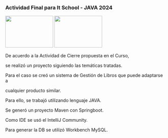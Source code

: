 ### Actividad Final para It School - JAVA 2024 
<img width=150 height= 100 src="https://itschool.com.ar/wp-content/uploads/2023/04/Logo-itSchool-Final-RGB-1-3.png"/> <img width=150 height= 100 src="https://images.ctfassets.net/qpn1gztbusu2/pHnEdHVd3opbxoyyeawcQ/bbec5b1e5be1b01ede4d58cf2c5ff3ea/Mejores_Libros_2023.webp?fm=avif&w=1920&q=70"/>


De acuerdo a la Actividad de Cierre propuesta en el Curso, 

se realizó un proyecto siguiendo las temáticas tratadas. 

Para el caso se creó un sistema de Gestión de Libros que puede adaptarse a

cualquier producto similar. 

Para ello, se trabajó utilizando lenguaje JAVA. 

Se generó un proyecto Maven con Springboot.

Como IDE se usó el IntelliJ Community. 

Para generar la DB se utilizó Workbench MySQL.
